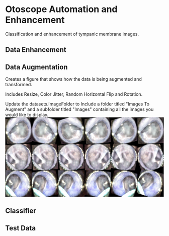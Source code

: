 # Otoscope Automation and Enhancement
Classification and enhancement of tympanic membrane images. 

## Data Enhancement

## Data Augmentation
 Creates a figure that shows how the data is being augmented and transformed.  
   
 Includes Resize, Color Jitter, Random Horizontal Flip and Rotation.  
    
 Update the datasets.ImageFolder to Include a folder titled "Images To Augment" and a subfolder titled "Images" containing all the images you would like to display.  ![Augmentation](augmentation.jpg)

## Classifier

## Test Data

